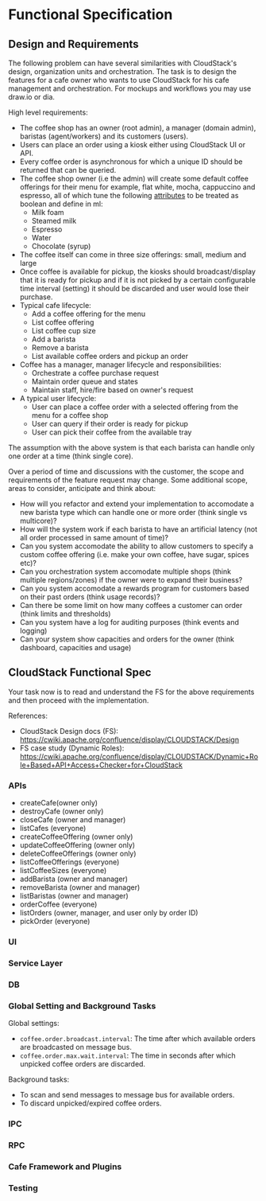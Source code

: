 # Functional Specification

## Design and Requirements

The following problem can have several similarities with CloudStack's design,
organization units and orchestration. The task is to design the features for
a cafe owner who wants to use CloudStack for his cafe management and
orchestration. For mockups and workflows you may use draw.io or dia.

High level requirements:
  - The coffee shop has an owner (root admin), a manager (domain admin),
    baristas (agent/workers) and its customers (users).
  - Users can place an order using a kiosk either using CloudStack UI or API.
  - Every coffee order is asynchronous for which a unique ID should be returned
    that can be queried.
  - The coffee shop owner (i.e the admin) will create some default coffee
    offerings for their menu for example, flat white, mocha, cappuccino and
    espresso, all of which tune the following [attributes](https://www.quora.com/What-are-the-main-differences-between-a-latte-a-cappuccino-a-mocha-and-a-macchiato) to be treated as boolean and define in ml:
    - Milk foam
    - Steamed milk
    - Espresso
    - Water
    - Chocolate (syrup)
  - The coffee itself can come in three size offerings: small, medium and large
  - Once coffee is available for pickup, the kiosks should broadcast/display
    that it is ready for pickup and if it is not picked by a certain
    configurable time interval (setting) it should be discarded and user would
    lose their purchase.
  - Typical cafe lifecycle:
    - Add a coffee offering for the menu
    - List coffee offering
    - List coffee cup size
    - Add a barista
    - Remove a barista
    - List available coffee orders and pickup an order
  - Coffee has a manager, manager lifecycle and responsibilities:
    - Orchestrate a coffee purchase request
    - Maintain order queue and states
    - Maintain staff, hire/fire based on owner's request
  - A typical user lifecycle:
    - User can place a coffee order with a selected offering from the menu for a
      coffee shop
    - User can query if their order is ready for pickup
    - User can pick their coffee from the available tray

The assumption with the above system is that each barista can handle only one
order at a time (think single core).

Over a period of time and discussions with the customer, the scope and
requirements of the feature request may change. Some additional scope, areas to
consider, anticipate and think about:
- How will you refactor and extend your implementation to accomodate a new
  barista type which can handle one or more order (think single vs multicore)?
- How will the system work if each barista to have an artificial latency (not
  all order processed in same amount of time)?
- Can you system accomodate the ability to allow customers to specify a custom
  coffee offering (i.e. make your own coffee, have sugar, spices etc)?
- Can you orchestration system accomodate multiple shops (think multiple
  regions/zones) if the owner were to expand their business?
- Can you system accomodate a rewards program for customers based on their past
  orders (think usage records)?
- Can there be some limit on how many coffees a customer can order (think limits
  and thresholds)
- Can you system have a log for auditing purposes (think events and logging)
- Can your system show capacities and orders for the owner (think dashboard,
  capacities and usage)

## CloudStack Functional Spec

Your task now is to read and understand the FS for the above requirements and
then proceed with the implementation.

References:
- CloudStack Design docs (FS): https://cwiki.apache.org/confluence/display/CLOUDSTACK/Design
- FS case study (Dynamic Roles): https://cwiki.apache.org/confluence/display/CLOUDSTACK/Dynamic+Role+Based+API+Access+Checker+for+CloudStack

### APIs

- createCafe(owner only)
- destroyCafe (owner only)
- closeCafe (owner and manager)
- listCafes (everyone)
- createCoffeeOffering (owner only)
- updateCoffeeOffering (owner only)
- deleteCoffeeOfferings (owner only)
- listCoffeeOfferings (everyone)
- listCoffeeSizes (everyone)
- addBarista (owner and manager)
- removeBarista (owner and manager)
- listBaristas (owner and manager)
- orderCoffee (everyone)
- listOrders (owner, manager, and user only by order ID)
- pickOrder (everyone)

### UI

### Service Layer

### DB

### Global Setting and Background Tasks

Global settings:

- `coffee.order.broadcast.interval`: The time after which available orders
  are broadcasted on message bus.
- `coffee.order.max.wait.interval`: The time in seconds after which unpicked
  coffee orders are discarded.

Background tasks:
- To scan and send messages to message bus for available orders.
- To discard unpicked/expired coffee orders.

### IPC

### RPC

### Cafe Framework and Plugins

### Testing
